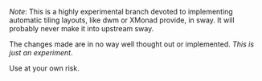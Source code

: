 *Note*: This is a highly experimental branch devoted to implementing automatic
tiling layouts, like dwm or XMonad provide, in sway.  It will probably never
make it into upstream sway.

The changes made are in no way well thought out or implemented.  *This is just
an experiment*.

Use at your own risk.
